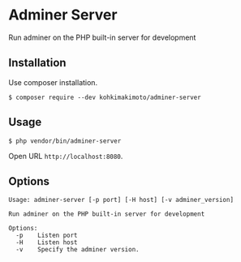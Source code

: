# Adminer Server

Run adminer on the PHP built-in server for development

## Installation

Use composer installation.

```
$ composer require --dev kohkimakimoto/adminer-server
```

## Usage

```
$ php vendor/bin/adminer-server
```

Open URL `http://localhost:8080`.

## Options

```
Usage: adminer-server [-p port] [-H host] [-v adminer_version]

Run adminer on the PHP built-in server for development

Options:
  -p    Listen port
  -H    Listen host
  -v    Specify the adminer version.
```


